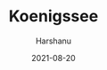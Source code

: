 ---
author: "Harshanu"
title: "Koenigssee"
date: 2021-08-20
description: "Königssee, Germany"
tags: ["Königssee", "germany", "alps", "lake", "garmisch", "cycling", "swimming", "berchtesgaden"]
thumbnail: https://photos.harshanu.space/api/v1/t/4f242780d5451db0ff8562b1deb09b93f9383146/eb67a984/fit_2048
---